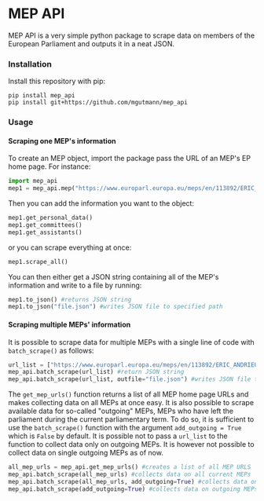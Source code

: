 # MEP API
MEP API is a very simple python package to scrape data on members of the European Parliament and outputs it in a neat JSON.

### Installation
Install this repository with pip:
```
pip install mep_api
pip install git+https://github.com/mgutmann/mep_api
```

### Usage

#### Scraping one MEP's information
To create an MEP object, import the package pass the URL of an MEP's EP home page. For instance:
```python
import mep_api
mep1 = mep_api.mep("https://www.europarl.europa.eu/meps/en/113892/ERIC_ANDRIEU/home")
```
Then you can add the information you want to the object:
```python
mep1.get_personal_data()
mep1.get_committees()
mep1.get_assistants()
```
or you can scrape everything at once:
```python
mep1.scrape_all()
```
You can then either get a JSON string containing all of the MEP's information and write to a file by running:
```python
mep1.to_json() #returns JSON string
mep1.to_json("file.json") #writes JSON file to specified path
```

#### Scraping multiple MEPs' information
It is possible to scrape data for multiple MEPs with a single line of code with `batch_scrape()` as follows:
```python
url_list = ["https://www.europarl.europa.eu/meps/en/113892/ERIC_ANDRIEU/home", "https://www.europarl.europa.eu/meps/en/124831/ISABELLA_ADINOLFI/home", "https://www.europarl.europa.eu/meps/en/28161/MARGRETE_AUKEN/home"]
mep_api.batch_scrape(url_list) #return JSON string
mep_api.batch_scrape(url_list, outfile="file.json") #writes JSON file to specified path
```
The `get_mep_urls()` function returns a list of all MEP home page URLs and makes collecting data on all MEPs at once easy. It is also possible to scrape available data for so-called "outgoing" MEPs, MEPs who have left the parliament during the current parliamentary term. To do so, it is sufficient to use the `batch_scrape()` function with the argument `add_outgoing = True` which is `False` by default. It is possible not to pass a `url_list` to the function to collect data only on outgoing MEPs. It is however not possible to collect data on single outgoing MEPs as of now.
```python
all_mep_urls = mep_api.get_mep_urls() #creates a list of all MEP URLS
mep_api.batch_scrape(all_mep_urls) #collects data on all current MEPs
mep_api.batch_scrape(all_mep_urls, add_outgoing=True) #collects data on all current MEPs and outgoing MEPs
mep_api.batch_scrape(add_outgoing=True) #collects data on outgoing MEPs
```
